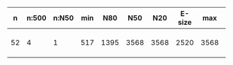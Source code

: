 n    |n:500  |n:N50  |min  |N80   |N50   |N20   |E-size  |max   |sum   |name
---  |---    |---    |---  |---   |---   |---   |---     |---   |---   |---
52   |4      |1      |517  |1395  |3568  |3568  |2520    |3568  |6065  |output-29-unitigs.fa
